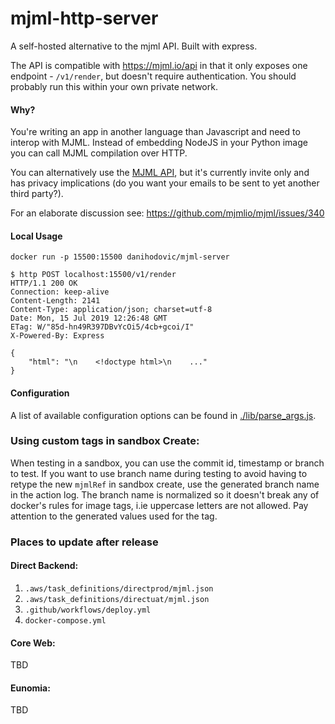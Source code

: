 # mjml-http-server

A self-hosted alternative to the mjml API. Built with express.

The API is compatible with https://mjml.io/api in that it only exposes one
endpoint - `/v1/render`, but doesn't require authentication. You should probably
run this within your own private network.

#### Why?

You're writing an app in another language than Javascript and need to interop
with MJML. Instead of embedding NodeJS in your Python image you can call MJML
compilation over HTTP.

You can alternatively use the [MJML API](https://mjml.io/api), but it's
currently invite only and has privacy implications (do you want your emails to
be sent to yet another third party?).

For an elaborate discussion see: https://github.com/mjmlio/mjml/issues/340

#### Local Usage

```
docker run -p 15500:15500 danihodovic/mjml-server
```

```
$ http POST localhost:15500/v1/render
HTTP/1.1 200 OK
Connection: keep-alive
Content-Length: 2141
Content-Type: application/json; charset=utf-8
Date: Mon, 15 Jul 2019 12:26:48 GMT
ETag: W/"85d-hn49R397DBvYcOi5/4cb+gcoi/I"
X-Powered-By: Express

{
    "html": "\n    <!doctype html>\n    ..."
}
```

#### Configuration

A list of available configuration options can be found in
[./lib/parse_args.js](./lib/parse_args.js).

### Using custom tags in sandbox Create:
When testing in a sandbox, you can use the commit id, timestamp or branch to test. If you want to use branch
name during testing to avoid having to retype the new `mjmlRef` in sandbox create, use the generated branch name in the 
action log. The branch name is normalized so it doesn't break any of docker's rules for image tags, 
i.ie uppercase letters are not allowed. Pay attention to
the generated values used for the tag.

### Places to update after release
#### Direct Backend:

1. `.aws/task_definitions/directprod/mjml.json`
2. `.aws/task_definitions/directuat/mjml.json`
3. `.github/workflows/deploy.yml`
4. `docker-compose.yml`

#### Core Web:
TBD

#### Eunomia:
TBD